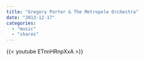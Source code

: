 ```yaml
---
title: "Gregory Porter & The Metropole Orchestra"
date: "2013-12-17"
categories:
  - "music"
  - "shares"
---
```


{{< youtube ETnnHRnpXxA >}}
